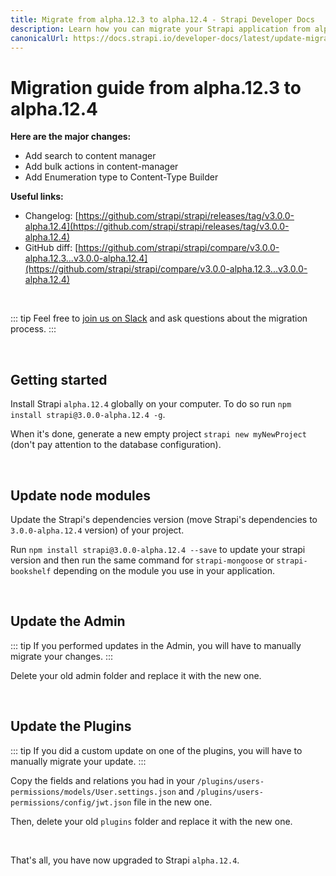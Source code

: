 ```yaml
---
title: Migrate from alpha.12.3 to alpha.12.4 - Strapi Developer Docs
description: Learn how you can migrate your Strapi application from alpha.12.3 to alpha.12.4.
canonicalUrl: https://docs.strapi.io/developer-docs/latest/update-migration-guides/migration-guides/migration-guide-alpha.12.3-to-alpha.12.4.html
---
```


# Migration guide from alpha.12.3 to alpha.12.4

**Here are the major changes:**

- Add search to content manager
- Add bulk actions in content-manager
- Add Enumeration type to Content-Type Builder

**Useful links:**

- Changelog: [https://github.com/strapi/strapi/releases/tag/v3.0.0-alpha.12.4](https://github.com/strapi/strapi/releases/tag/v3.0.0-alpha.12.4)
- GitHub diff: [https://github.com/strapi/strapi/compare/v3.0.0-alpha.12.3...v3.0.0-alpha.12.4](https://github.com/strapi/strapi/compare/v3.0.0-alpha.12.3...v3.0.0-alpha.12.4)

<br>

::: tip
Feel free to [join us on Slack](http://slack.strapi.io) and ask questions about the migration process.
:::

<br>

## Getting started

Install Strapi `alpha.12.4` globally on your computer. To do so run `npm install strapi@3.0.0-alpha.12.4 -g`.

When it's done, generate a new empty project `strapi new myNewProject` (don't pay attention to the database configuration).

<br>

## Update node modules

Update the Strapi's dependencies version (move Strapi's dependencies to `3.0.0-alpha.12.4` version) of your project.

Run `npm install strapi@3.0.0-alpha.12.4 --save` to update your strapi version and then run the same command for `strapi-mongoose` or `strapi-bookshelf` depending on the module you use in your application.

<br>

## Update the Admin

::: tip
If you performed updates in the Admin, you will have to manually migrate your changes.
:::

Delete your old admin folder and replace it with the new one.

<br>

## Update the Plugins

::: tip
If you did a custom update on one of the plugins, you will have to manually migrate your update.
:::

Copy the fields and relations you had in your `/plugins/users-permissions/models/User.settings.json` and `/plugins/users-permissions/config/jwt.json` file in the new one.

Then, delete your old `plugins` folder and replace it with the new one.

<br>

That's all, you have now upgraded to Strapi `alpha.12.4`.
